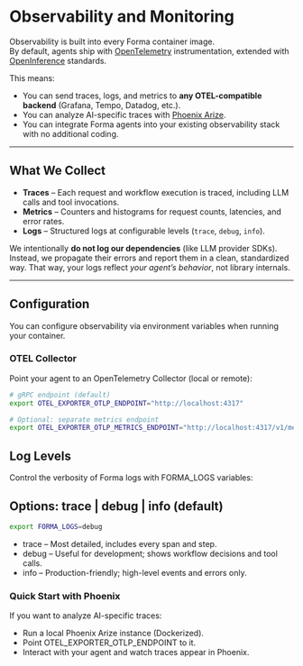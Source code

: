 # Observability and Monitoring

Observability is built into every Forma container image.  
By default, agents ship with [OpenTelemetry](https://opentelemetry.io/) instrumentation, extended with [OpenInference](https://arize-ai.github.io/openinference) standards.  

This means:
- You can send traces, logs, and metrics to **any OTEL-compatible backend** (Grafana, Tempo, Datadog, etc.).
- You can analyze AI-specific traces with [Phoenix Arize](https://phoenix.arize.com).
- You can integrate Forma agents into your existing observability stack with no additional coding.

---

## What We Collect

- **Traces** – Each request and workflow execution is traced, including LLM calls and tool invocations.  
- **Metrics** – Counters and histograms for request counts, latencies, and error rates.  
- **Logs** – Structured logs at configurable levels (`trace`, `debug`, `info`).  

We intentionally **do not log our dependencies** (like LLM provider SDKs). Instead, we propagate their errors and report them in a clean, standardized way. That way, your logs reflect *your agent’s behavior*, not library internals.

---

## Configuration

You can configure observability via environment variables when running your container.

### OTEL Collector

Point your agent to an OpenTelemetry Collector (local or remote):

```sh
# gRPC endpoint (default)
export OTEL_EXPORTER_OTLP_ENDPOINT="http://localhost:4317"

# Optional: separate metrics endpoint
export OTEL_EXPORTER_OTLP_METRICS_ENDPOINT="http://localhost:4317/v1/metrics"
```

## Log Levels

Control the verbosity of Forma logs with FORMA_LOGS variables:

## Options: trace | debug | info (default)

```sh
export FORMA_LOGS=debug
```

* trace – Most detailed, includes every span and step.
* debug – Useful for development; shows workflow decisions and tool calls.
* info – Production-friendly; high-level events and errors only.

### Quick Start with Phoenix

If you want to analyze AI-specific traces:
* Run a local Phoenix Arize instance (Dockerized).
* Point OTEL_EXPORTER_OTLP_ENDPOINT to it.
* Interact with your agent and watch traces appear in Phoenix.